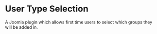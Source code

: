 # User Type Selection

A Joomla plugin which allows first time users to select which groups they will be added in.
